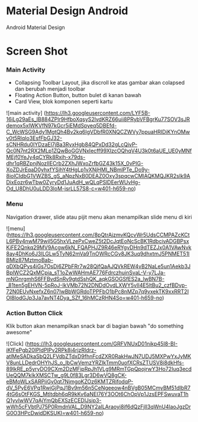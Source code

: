 # Material Design Android
Android Material Design

# Screen Shot
### Main Activity
* Collapsing Toolbar Layout, jika discroll ke atas gambar akan colapsed dan berubah menjadi toolbar
* Floating Action Button, button bulet di kanan bawah
* Card View, blok komponen seperti kartu

![main activity] (https://lh3.googleusercontent.com/LYF5B-16iLg29aEs_IB884ZPlr9HfboXqsyS2lvdKRZ66uii8PRybVFBgrKu77SOV3sJRdemox5xlWKVfN97kGcr5iEMdSpyeq5DBEfd-C_WcWSG9Ady1MgtQh4Bv2kq6IgVDbfR0XNQCZWVy7ppuaHRIDiKYnOMwv0t5RlqIo3EsfFbGJ32-sCNHRdu0IYDzaEl7jBa3RyxHgb84QPxDd32gLcQivP-Qc0N7nt2RX2MLp1ZQwBoGGVNxIecff99XIzcOQhqV4U3k0t6aUE_UE0yMNfMEjf0YeJy4qCYRk8Rxih-x79ds-dhr1qRBZpnjNozIlECrb2ZXhJWxoZrfbGZ43k15X_0vPIG-XoZDJrEqaD0yhxfYSihY4tHgLp1vXNjHMI_NBmlPTe_Do9y-8iolCIdbG1VWZBS_gS_aNpzNxB0DEAZ0Oxy3spqcwCMlAQKMQJKR2sIk9ADixEozr6wTbw0ZyryDd1JuAdH_wQLqPSlDEerWUvHg-Od_U8DhU0uLDD3loM-jsrLL57S8-c=w401-h659-no)

### Menu
Navigation drawer, slide atau pijit menu akan menampilkan slide menu di kiri

![menu] (https://lh3.googleusercontent.com/8pQtrAjzmvKQcvWr5UdsCCMPAZcKCtL6PBy4nwM79wjl5G5hxVLzePxCweZ5t2DcJqtEoNcScBK1RdbcivADGBPsxKiFE2Qnkq29MV9Acgw6kN_FQAPHJZ9R46eRYgvDHn9dTEZJx0A1VAwNvk8ay4DhKo6J3ILGLw5TyN62mVa9TnOWRcCGv8JK3uq9dhxtmJ5PNMET51IBMlz87MztmoBab-qDXbQPys4iGs7OsDi6ZPbFRr7w28QjfQaAJQVkREW4vB2NaLe5un1Aekb3JBplWCZ2QxMCpia_sT1oZwWAHmAE776FdrczhuinSvaL-V-y7LJa-mNGnrgmhS6FFBvdSnRv9gtdSshQK_aqkGSOGSfES2a_lwBN7B-_81ten5gEHVN-5pRoJ-IkVMb72N2DNDdOvdLXWY5vII4E5ltBu2_czfBDvp-72N0EUvNxefxZ6n07IwBbWGRdoTPPFbO1bPc8nMZp7q9vxekTK9xxRRT2IOl8lodGJp3Ja7avNT4Dya_SZf_16hMCzRHN4So=w401-h659-no)

### Action Button Click
Klik button akan menampilkan snack bar di bagian bawah "do something awesome"

![Click] (https://lh3.googleusercontent.com/GRFVNUxD01nikp45I8-BI-iKfFePgb20lPIdPIPv2RPk8j4rjzRIdrz-atlMeSADkaSbQ2LFVdbZTdxD9fhnFcdZXR0RakHwJN7UDJ5MXPwYxJyMKV8unLLDedrOHYhJS_o_IbCwVemzYRZIkTmm0uofXCRsZTUSV8i8dkHfs-89IkRE_p5yryDO9CXm2DzMFipRpJh1VLg9MRmTGpQpojrwY3Ho72Iuq3ecdUeQQM7kIkXMSCTw_g9L0f83Lgr3D6wVQ8gCK-eBMoWLxSARPiiGy0qt7NjmgoKZOz6KMTZRifodqP-dV_5PyE6VPq1RwiGjPqJ1Bv9m56n5CeNgeeow4nBVgB05MCmyBM51dIbR74tG6sOtFKGS_Mtltdbh6qR9kKv6aNEI76Y3OOt6ChOpVp1JzsEPFSwuvaT1hQ1yvIwWV7qAjYmQbEXSzECEDlJsip3-wWh5cFVbtPJ75P0RmdnVAL_D9NY2aILAraoyi8if6dQzFjII3qWnU4laoJgzDrG0O3HPcDwidDKSUKI=w401-h659-no)

